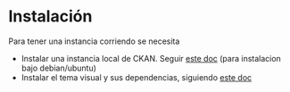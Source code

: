 # Instalación

Para tener una instancia corriendo se necesita
* Instalar una instancia local de CKAN. Seguir [este doc](./01_instalacion_dev.md) (para instalacion bajo debian/ubuntu)
* Instalar el tema visual y sus dependencias, siguiendo [este doc](./03_instalacion_tema_visual.md)